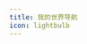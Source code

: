 ```yaml
---
title: 我的世界导航
icon: lightbulb
---
```


<div class="catalog-display-container">
  <Catalog base='/我的世界' />
</div>
